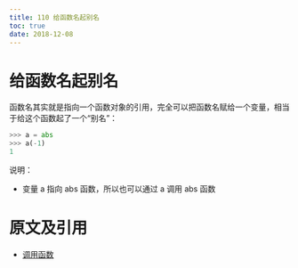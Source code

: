 ```yaml
---
title: 110 给函数名起别名
toc: true
date: 2018-12-08
---
```

# 给函数名起别名

函数名其实就是指向一个函数对象的引用，完全可以把函数名赋给一个变量，相当于给这个函数起了一个“别名”：

```py
>>> a = abs
>>> a(-1)
1
```

说明：

-  变量 a 指向 abs 函数，所以也可以通过 a 调用 abs 函数



# 原文及引用

- [调用函数](https://www.liaoxuefeng.com/wiki/0014316089557264a6b348958f449949df42a6d3a2e542c000/0014316784721058975e02b46cc45cb836bb0827607738d000)
